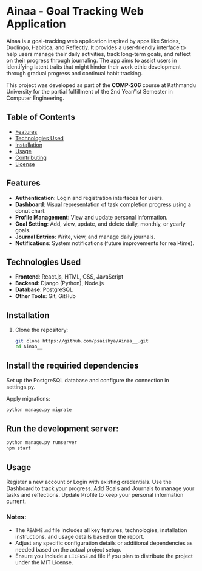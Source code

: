 # Ainaa - Goal Tracking Web Application

Ainaa is a goal-tracking web application inspired by apps like Strides, Duolingo, Habitica, and Reflectly. It provides a user-friendly interface to help users manage their daily activities, track long-term goals, and reflect on their progress through journaling. The app aims to assist users in identifying latent traits that might hinder their work ethic development through gradual progress and continual habit tracking.

This project was developed as part of the **COMP-206** course at Kathmandu University for the partial fulfillment of the 2nd Year/1st Semester in Computer Engineering.

## Table of Contents

- [Features](#features)
- [Technologies Used](#technologies-used)
- [Installation](#installation)
- [Usage](#usage)
- [Contributing](#contributing)
- [License](#license)

## Features

- **Authentication**: Login and registration interfaces for users.
- **Dashboard**: Visual representation of task completion progress using a donut chart.
- **Profile Management**: View and update personal information.
- **Goal Setting**: Add, view, update, and delete daily, monthly, or yearly goals.
- **Journal Entries**: Write, view, and manage daily journals.
- **Notifications**: System notifications (future improvements for real-time).

## Technologies Used

- **Frontend**: React.js, HTML, CSS, JavaScript
- **Backend**: Django (Python), Node.js
- **Database**: PostgreSQL
- **Other Tools**: Git, GitHub

## Installation

1. Clone the repository:
   ```bash
   git clone https://github.com/psaishya/Ainaa__.git
   cd Ainaa__
   ```
## Install the requiried dependencies
Set up the PostgreSQL database and configure the connection in settings.py. 

Apply migrations: 
``` bash
python manage.py migrate
```

## Run the development server:
``` bash 
python manage.py runserver
npm start
```

## Usage 
  Register  a new account or Login  with existing credentials.
  Use the Dashboard  to track your progress.
  Add Goals  and Journals  to manage your tasks and reflections.
  Update Profile  to keep your personal information current.


### Notes:
- The `README.md` file includes all key features, technologies, installation instructions, and usage details based on the report.
- Adjust any specific configuration details or additional dependencies as needed based on the actual project setup.
- Ensure you include a `LICENSE.md` file if you plan to distribute the project under the MIT License.
  
